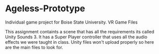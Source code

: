 # Ageless-Prototype
Individual game project for Boise State University. VR Game Files


This assignment containts a scene that has all the requirements its called Unity Sounds 3. It has a Super Player controller that uses all the audio effects we were taught in class. Unity files won't upload properly so here are the main files to look for.
